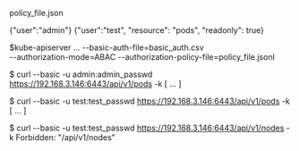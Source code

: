 
policy_file.json

{"user":"admin"}
{"user":"test", "resource": "pods", "readonly": true}

$kube-apiserver
...
--basic-auth-file=basic_auth.csv \
--authorization-mode=ABAC --authorization-policy-file=policy_file.jsonl


$ curl --basic -u admin:admin_passwd https://192.168.3.146:6443/api/v1/pods -k
[
...
]

$ curl --basic -u test:test_passwd https://192.168.3.146:6443/api/v1/pods -k
[
...
]

$ curl --basic -u test:test_passwd https://192.168.3.146:6443/api/v1/nodes -k
Forbidden: "/api/v1/nodes"

